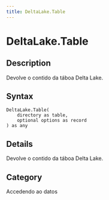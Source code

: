 ```yaml
---
title: DeltaLake.Table
---
```


# DeltaLake.Table


## Description

Devolve o contido da táboa Delta Lake.


## Syntax

```powerquery
DeltaLake.Table(
    directory as table,
    optional options as record
) as any
```


## Details

Devolve o contido da táboa Delta Lake.



## Category
Accedendo ao datos
